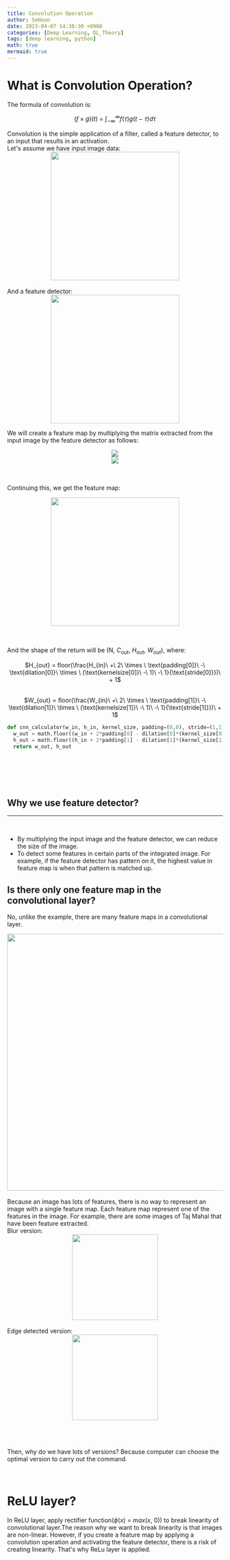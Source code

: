 ```yaml
---
title: Convolution Operation
author: SeHoon
date: 2023-04-07 14:30:30 +0900
categories: [Deep Learning, DL_Theory]
tags: [deep learning, python]
math: true
mermaid: true
---
```


# What is Convolution Operation?
The formula of convolution is:
<center>

$(f \times g)(t)\ =\ \int_{-\infty}^{\infty}f(\tau)g(t\ -\ \tau)d\tau$
</center>
Convolution is the simple application of a filter, called a feature detector, to an input that results in an activation.<br>
Let's assume we have input image data:
<center>
<img src="https://user-images.githubusercontent.com/28240052/230700853-f24a2e80-0458-46a7-92b8-83bc365a2eac.png" width=300>
</center>
<br>
And a feature detector:
<center>
<img src="https://user-images.githubusercontent.com/28240052/230700886-22bf49f8-ee0c-41d3-9398-993159980a31.png" width=300>
</center>

We will create a feature map by multiplying the matrix extracted from the input image by the feature detector as follows:
<center>
<img src="https://user-images.githubusercontent.com/28240052/230701710-6c057f37-5d14-4104-9b60-925bc316e893.png">
</center>
<center>
<img src="https://user-images.githubusercontent.com/28240052/230701742-88d95a62-f62e-4d94-8a03-a2bf63107e7d.png">
</center><br><br>

Continuing this, we get the feature map:
<center>
<img src="https://user-images.githubusercontent.com/28240052/230701780-163df4fb-a917-47a4-80b0-a7cadb5552fe.png" width=300>
</center><br><br>

And the shape of the return will be (N, $C_{out}$, $H_{out}$, $W_{out}$), where:<br>

<center>

$H_{out} = floor(\frac{H_{in}\ +\ 2\  \times \ \text{padding[0]}\ -\ \text{dilation[0]}\  \times \ (\text{kernelsize[0]}\ -\ 1)\ -\ 1}{\text{stride[0]}})\ + 1$
<br><br>

$W_{out} = floor(\frac{W_{in}\ +\ 2\  \times \ \text{padding[1]}\ -\ \text{dilation[1]}\  \times \ (\text{kernelsize[1]}\ -\ 1)\ -\ 1}{\text{stride[1]}})\ + 1$
</center>

```py
def cnn_calculator(w_in, h_in, kernel_size, padding=(0,0), stride=(1,1), dilation=(1,1)):
  w_out = math.floor((w_in + 2*padding[0] - dilation[0]*(kernel_size[0] - 1) - 1) / stride[0]) + 1
  h_out = math.floor((h_in + 2*padding[1] - dilation[1]*(kernel_size[1] - 1) - 1) / stride[1]) + 1
  return w_out, h_out
```
<br><br><br><br>

## Why we use feature detector?
---
<br>

+ By multiplying the input image and the feature detector, we can reduce the size of the image.
+ To detect some features in certain parts of the integrated image. For example, if the feature detector has pattern on it, the highest value in feature map is when that pattern is matched up.

## Is there only one feature map in the convolutional layer?
No, unlike the example, there are many feature maps in a convolutional layer.
<center>
<img src="https://user-images.githubusercontent.com/28240052/230702130-be709476-279d-447e-9325-230925d34d73.png" width=600>
</center>
<br>
Because an image has lots of features, there is no way to represent an image with a single feature map. Each feature map represent one of the features in the image. For example, there are some images of Taj Mahal that have been feature extracted.<br>
Blur version:
<center>
<img src="https://user-images.githubusercontent.com/28240052/230702357-346a54d3-90ae-46f5-b49d-99d7a73670b6.png" width=200>
</center>
<br>
Edge detected version:
<center>
<img src="https://user-images.githubusercontent.com/28240052/230702387-2d072fd2-770c-43f4-bb76-cdf7aac18490.png" width=200>
</center>
<br><br><br>

Then, why do we have lots of versions? Because computer can choose the optimal version to carry out the command.
<br><br><br>

# ReLU layer?
In ReLU layer, apply rectifier function($\phi(x)\ =\ max(x,\ 0)$) to break linearity of convolutional layer.The reason why we want to break linearity is that images are non-linear. However, if you create a feature map by applying a convolution operation and activating the feature detector, there is a risk of creating linearity. That's why ReLu layer is applied.